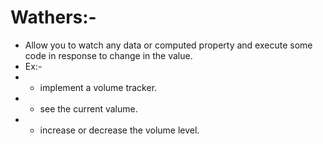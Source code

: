 # Wathers:-

 - Allow you to watch any data or computed property and execute some code in response to change in the value.
 - Ex:-
 - - implement a volume tracker.
 - - see the current valume.
 - - increase or decrease the volume level.
